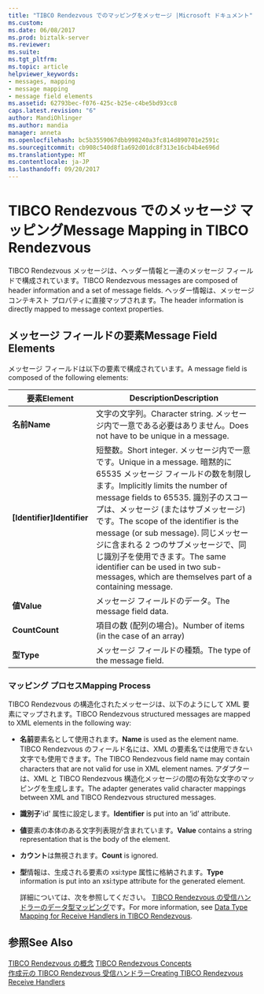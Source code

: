 ```yaml
---
title: "TIBCO Rendezvous でのマッピングをメッセージ |Microsoft ドキュメント"
ms.custom: 
ms.date: 06/08/2017
ms.prod: biztalk-server
ms.reviewer: 
ms.suite: 
ms.tgt_pltfrm: 
ms.topic: article
helpviewer_keywords:
- messages, mapping
- message mapping
- message field elements
ms.assetid: 62793bec-f076-425c-b25e-c4be5bd93cc8
caps.latest.revision: "6"
author: MandiOhlinger
ms.author: mandia
manager: anneta
ms.openlocfilehash: bc5b3559067dbb998240a3fc814d890701e2591c
ms.sourcegitcommit: cb908c540d8f1a692d01dc8f313e16cb4b4e696d
ms.translationtype: MT
ms.contentlocale: ja-JP
ms.lasthandoff: 09/20/2017
---
```

# <a name="message-mapping-in-tibco-rendezvous"></a><span data-ttu-id="a3e82-102">TIBCO Rendezvous でのメッセージ マッピング</span><span class="sxs-lookup"><span data-stu-id="a3e82-102">Message Mapping in TIBCO Rendezvous</span></span>
<span data-ttu-id="a3e82-103">TIBCO Rendezvous メッセージは、ヘッダー情報と一連のメッセージ フィールドで構成されています。</span><span class="sxs-lookup"><span data-stu-id="a3e82-103">TIBCO Rendezvous messages are composed of header information and a set of message fields.</span></span> <span data-ttu-id="a3e82-104">ヘッダー情報は、メッセージ コンテキスト プロパティに直接マップされます。</span><span class="sxs-lookup"><span data-stu-id="a3e82-104">The header information is directly mapped to message context properties.</span></span>  
  
## <a name="message-field-elements"></a><span data-ttu-id="a3e82-105">メッセージ フィールドの要素</span><span class="sxs-lookup"><span data-stu-id="a3e82-105">Message Field Elements</span></span>  
 <span data-ttu-id="a3e82-106">メッセージ フィールドは以下の要素で構成されています。</span><span class="sxs-lookup"><span data-stu-id="a3e82-106">A message field is composed of the following elements:</span></span>  
  
|<span data-ttu-id="a3e82-107">要素</span><span class="sxs-lookup"><span data-stu-id="a3e82-107">Element</span></span>|<span data-ttu-id="a3e82-108">Description</span><span class="sxs-lookup"><span data-stu-id="a3e82-108">Description</span></span>|  
|-------------|-----------------|  
|<span data-ttu-id="a3e82-109">**名前**</span><span class="sxs-lookup"><span data-stu-id="a3e82-109">**Name**</span></span>|<span data-ttu-id="a3e82-110">文字の文字列。</span><span class="sxs-lookup"><span data-stu-id="a3e82-110">Character string.</span></span> <span data-ttu-id="a3e82-111">メッセージ内で一意である必要はありません。</span><span class="sxs-lookup"><span data-stu-id="a3e82-111">Does not have to be unique in a message.</span></span>|  
|<span data-ttu-id="a3e82-112">**[Identifier]**</span><span class="sxs-lookup"><span data-stu-id="a3e82-112">**Identifier**</span></span>|<span data-ttu-id="a3e82-113">短整数。</span><span class="sxs-lookup"><span data-stu-id="a3e82-113">Short integer.</span></span> <span data-ttu-id="a3e82-114">メッセージ内で一意です。</span><span class="sxs-lookup"><span data-stu-id="a3e82-114">Unique in a message.</span></span> <span data-ttu-id="a3e82-115">暗黙的に 65535 メッセージ フィールドの数を制限します。</span><span class="sxs-lookup"><span data-stu-id="a3e82-115">Implicitly limits the number of message fields to 65535.</span></span> <span data-ttu-id="a3e82-116">識別子のスコープは、メッセージ (またはサブメッセージ) です。</span><span class="sxs-lookup"><span data-stu-id="a3e82-116">The scope of the identifier is the message (or sub message).</span></span> <span data-ttu-id="a3e82-117">同じメッセージに含まれる 2 つのサブメッセージで、同じ識別子を使用できます。</span><span class="sxs-lookup"><span data-stu-id="a3e82-117">The same identifier can be used in two sub-messages, which are themselves part of a containing message.</span></span>|  
|<span data-ttu-id="a3e82-118">**値**</span><span class="sxs-lookup"><span data-stu-id="a3e82-118">**Value**</span></span>|<span data-ttu-id="a3e82-119">メッセージ フィールドのデータ。</span><span class="sxs-lookup"><span data-stu-id="a3e82-119">The message field data.</span></span>|  
|<span data-ttu-id="a3e82-120">**Count**</span><span class="sxs-lookup"><span data-stu-id="a3e82-120">**Count**</span></span>|<span data-ttu-id="a3e82-121">項目の数 (配列の場合)。</span><span class="sxs-lookup"><span data-stu-id="a3e82-121">Number of items (in the case of an array)</span></span>|  
|<span data-ttu-id="a3e82-122">**型**</span><span class="sxs-lookup"><span data-stu-id="a3e82-122">**Type**</span></span>|<span data-ttu-id="a3e82-123">メッセージ フィールドの種類。</span><span class="sxs-lookup"><span data-stu-id="a3e82-123">The type of the message field.</span></span>|  
  
### <a name="mapping-process"></a><span data-ttu-id="a3e82-124">マッピング プロセス</span><span class="sxs-lookup"><span data-stu-id="a3e82-124">Mapping Process</span></span>  
 <span data-ttu-id="a3e82-125">TIBCO Rendezvous の構造化されたメッセージは、以下のようにして XML 要素にマップされます。</span><span class="sxs-lookup"><span data-stu-id="a3e82-125">TIBCO Rendezvous structured messages are mapped to XML elements in the following way:</span></span>  
  
-   <span data-ttu-id="a3e82-126">**名前**要素名として使用されます。</span><span class="sxs-lookup"><span data-stu-id="a3e82-126">**Name** is used as the element name.</span></span> <span data-ttu-id="a3e82-127">TIBCO Rendezvous のフィールド名には、XML の要素名では使用できない文字でも使用できます。</span><span class="sxs-lookup"><span data-stu-id="a3e82-127">The TIBCO Rendezvous field name may contain characters that are not valid for use in XML element names.</span></span> <span data-ttu-id="a3e82-128">アダプターは、XML と TIBCO Rendezvous 構造化メッセージの間の有効な文字のマッピングを生成します。</span><span class="sxs-lookup"><span data-stu-id="a3e82-128">The adapter generates valid character mappings between XML and TIBCO Rendezvous structured messages.</span></span>  
  
-   <span data-ttu-id="a3e82-129">**識別子**'id' 属性に設定します。</span><span class="sxs-lookup"><span data-stu-id="a3e82-129">**Identifier** is put into an ‘id’ attribute.</span></span>  
  
-   <span data-ttu-id="a3e82-130">**値**要素の本体のある文字列表現が含まれています。</span><span class="sxs-lookup"><span data-stu-id="a3e82-130">**Value** contains a string representation that is the body of the element.</span></span>  
  
-   <span data-ttu-id="a3e82-131">**カウント**は無視されます。</span><span class="sxs-lookup"><span data-stu-id="a3e82-131">**Count** is ignored.</span></span>  
  
-   <span data-ttu-id="a3e82-132">**型**情報は、生成される要素の xsi:type 属性に格納されます。</span><span class="sxs-lookup"><span data-stu-id="a3e82-132">**Type** information is put into an xsi:type attribute for the generated element.</span></span>  
  
     <span data-ttu-id="a3e82-133">詳細については、次を参照してください。 [TIBCO Rendezvous の受信ハンドラーのデータ型マッピング](../core/data-type-mapping-for-receive-handlers-in-tibco-rendezvous.md)です。</span><span class="sxs-lookup"><span data-stu-id="a3e82-133">For more information, see [Data Type Mapping for Receive Handlers in TIBCO Rendezvous](../core/data-type-mapping-for-receive-handlers-in-tibco-rendezvous.md).</span></span>  
  
## <a name="see-also"></a><span data-ttu-id="a3e82-134">参照</span><span class="sxs-lookup"><span data-stu-id="a3e82-134">See Also</span></span>  
 <span data-ttu-id="a3e82-135">[TIBCO Rendezvous の概念](../core/tibco-rendezvous-concepts.md) </span><span class="sxs-lookup"><span data-stu-id="a3e82-135">[TIBCO Rendezvous Concepts](../core/tibco-rendezvous-concepts.md) </span></span>  
 [<span data-ttu-id="a3e82-136">作成元の TIBCO Rendezvous 受信ハンドラー</span><span class="sxs-lookup"><span data-stu-id="a3e82-136">Creating TIBCO Rendezvous Receive Handlers</span></span>](../core/creating-tibco-rendezvous-receive-handlers.md)